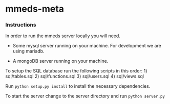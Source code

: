 # mmeds-meta

### Instructions

In order to run the mmeds server locally you will need.

- Some mysql server running on your machine. For development we are using mariadb.

- A mongoDB server running on your machine.


To setup the SQL database run the following scripts in this order:
    1) sql/tables.sql
    2) sql/functions.sql
    3) sql/users.sql
    4) sql/views.sql


Run `python setup.py install` to install the necessary dependencies.

To start the server change to the server directory and run `python server.py`
